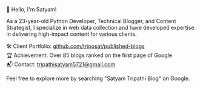 👋 Hello, I'm Satyam!

As a 23-year-old Python Developer, Technical Blogger, and Content Strategist, I specialize in web data collection and have developed expertise in delivering high-impact content for various clients.

🛠 Client Portfolio: [github.com/triposat/published-blogs](https://github.com/triposat/published-blogs) <br>
🏆 Achievement: Over 85 blogs ranked on the first page of Google <br>
📬 Contact: tripathisatyam5721@gmail.com

Feel free to explore more by searching "Satyam Tripathi Blog" on Google.
